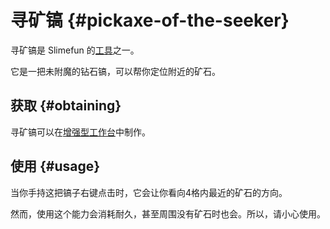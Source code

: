 # 寻矿镐 {#pickaxe-of-the-seeker}

寻矿镐是 Slimefun 的[工具](/Tools)之一。

它是一把未附魔的钻石镐，可以帮你定位附近的矿石。

## 获取 {#obtaining}

寻矿镐可以在[增强型工作台](/Enhanced-Crafting-Table)中制作。

## 使用 {#usage}

当你手持这把镐子右键点击时，它会让你看向4格内最近的矿石的方向。

然而，使用这个能力会消耗耐久，甚至周围没有矿石时也会。所以，请小心使用。
